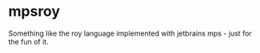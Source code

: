 mpsroy
======

Something like the roy language implemented with jetbrains mps - just for the fun of it.